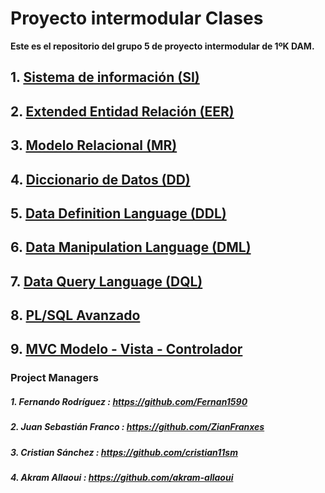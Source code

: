 # Proyecto intermodular Clases

**Este es el repositorio del grupo 5 de proyecto intermodular de 1ºK DAM.**

## 1. [Sistema de información (SI)](https://github.com/Proyecto1K2024Grupo5/1-K_Proyecto_Gimnasio/blob/main/src/Docs/1.%20SI.md)

## 2. [Extended Entidad Relación (EER)](https://github.com/Proyecto1K2024Grupo5/1-K_Proyecto_Gimnasio/blob/main/src/Docs/2.%20EER.md)

## 3. [Modelo Relacional (MR)](https://github.com/Proyecto1K2024Grupo5/1-K_Proyecto_Gimnasio/blob/main/src/Docs/3.%20MR.md)

## 4. [Diccionario de Datos (DD)](https://github.com/Proyecto1K2024Grupo5/1-K_Proyecto_Gimnasio/blob/main/src/Docs/4.%20DD.md)

## 5. [Data Definition Language (DDL)](https://github.com/Proyecto1K2024Grupo5/1-K_Proyecto_Gimnasio/blob/main/src/Docs/5.%20DDL.md)

## 6. [Data Manipulation Language (DML)](https://github.com/Proyecto1K2024Grupo5/1-K_Proyecto_Gimnasio/blob/main/src/Docs/6.%20DML.md)

## 7. [Data Query Language (DQL)](https://github.com/Proyecto1K2024Grupo5/1-K_Proyecto_Gimnasio/blob/main/src/Docs/7.%20DQL.md)

## 8. [PL/SQL Avanzado](https://github.com/Proyecto1K2024Grupo5/1-K_Proyecto_Gimnasio/blob/main/src/Docs/8.%20PL%5CSQL%20Avanzado.md)

## 9. [MVC Modelo - Vista - Controlador](https://github.com/Proyecto1K2024Grupo5/1-K_Proyecto_Gimnasio/blob/main/src/Docs/9.%20Reparto%20de%20Tareas%20DAO.md)

### Project Managers
##### 1. Fernando Rodríguez : https://github.com/Fernan1590
  
##### 2. Juan Sebastián Franco : https://github.com/ZianFranxes
  
##### 3. Cristian Sánchez : https://github.com/cristian11sm

##### 4. Akram Allaoui  :  https://github.com/akram-allaoui
   


